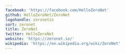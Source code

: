 ```yaml
---
facebook: 'https://facebook.com/HelloZeroNet'
github: HelloZeroNet/ZeroNet
logohandle: zeronetio
sort: zeronet
title: ZeroNet
twitter: HelloZeroNet
website: 'https://zeronet.io/'
wikipedia: 'https://en.wikipedia.org/wiki/ZeroNet'
---
```


